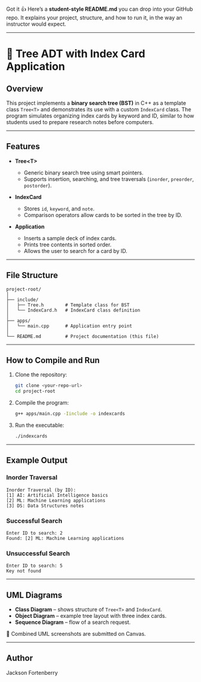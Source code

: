 Got it 👍 Here’s a **student-style README.md** you can drop into your GitHub repo. It explains your project, structure, and how to run it, in the way an instructor would expect.

---

# 📘 Tree ADT with Index Card Application

## Overview

This project implements a **binary search tree (BST)** in C++ as a template class `Tree<T>` and demonstrates its use with a custom `IndexCard` class.
The program simulates organizing index cards by keyword and ID, similar to how students used to prepare research notes before computers.

---

## Features

* **Tree\<T>**

  * Generic binary search tree using smart pointers.
  * Supports insertion, searching, and tree traversals (`inorder`, `preorder`, `postorder`).
* **IndexCard**

  * Stores `id`, `keyword`, and `note`.
  * Comparison operators allow cards to be sorted in the tree by ID.
* **Application**

  * Inserts a sample deck of index cards.
  * Prints tree contents in sorted order.
  * Allows the user to search for a card by ID.

---

## File Structure

```
project-root/
│
├── include/
│   ├── Tree.h        # Template class for BST
│   └── IndexCard.h   # IndexCard class definition
│
├── apps/
│   └── main.cpp      # Application entry point
│
└── README.md         # Project documentation (this file)
```

---

## How to Compile and Run

1. Clone the repository:

   ```bash
   git clone <your-repo-url>
   cd project-root
   ```
2. Compile the program:

   ```bash
   g++ apps/main.cpp -Iinclude -o indexcards
   ```
3. Run the executable:

   ```bash
   ./indexcards
   ```

---

## Example Output

### Inorder Traversal

```
Inorder Traversal (by ID):
[1] AI: Artificial Intelligence basics
[2] ML: Machine Learning applications
[3] DS: Data Structures notes
```

### Successful Search

```
Enter ID to search: 2
Found: [2] ML: Machine Learning applications
```

### Unsuccessful Search

```
Enter ID to search: 5
Key not found
```

---

## UML Diagrams

* **Class Diagram** – shows structure of `Tree<T>` and `IndexCard`.
* **Object Diagram** – example tree layout with three index cards.
* **Sequence Diagram** – flow of a search request.

📌 Combined UML screenshots are submitted on Canvas.

---

## Author

Jackson Fortenberry
